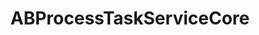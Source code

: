 ---
title: ABProcessTaskServiceCore
layout: module
mod: 'module:ABProcessTaskServiceCore'
category: process-tasks
---